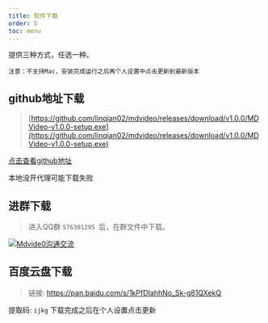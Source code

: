 ```yaml
---
title: 软件下载
order: 5
toc: menu
---
```


<Alert>提供三种方式，任选一种。</Alert>

`注意：不支持Mac，安装完成运行之后再个人设置中点击更新到最新版本`

## github地址下载

> [https://github.com/linqian02/mdvideo/releases/download/v1.0.0/MDVideo-v1.0.0-setup.exe](https://github.com/linqian02/mdvideo/releases/download/v1.0.0/MDVideo-v1.0.0-setup.exe)

[点击查看github地址](https://github.com/linqian02/mdvideo)

本地没开代理可能下载失败
## 进群下载

> 进入QQ群 `576301295 `后，在群文件中下载。

<a target="_blank" href="https://qm.qq.com/cgi-bin/qm/qr?k=ttUCYwY-r8zmJuemiqdZfcnWtsRM7wAG&jump_from=webapi"><img border="0" src="//pub.idqqimg.com/wpa/images/group.png" alt="Mdvide0沟通交流" title="Mdvide0沟通交流"></a>

## 百度云盘下载

  > 链接: https://pan.baidu.com/s/1kPfDIahhNo_Sk-g81QXekQ

   提取码: `ijkg`
  下载完成之后在个人设置点击更新

